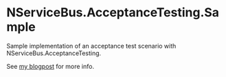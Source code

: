 NServiceBus.AcceptanceTesting.Sample
====================================

Sample implementation of an acceptance test scenario with NServiceBus.AcceptanceTesting.

See [my blogpost](http://roycornelissen.wordpress.com/2014/10/25/automating-end-to-end-nservicebus-tests-with-nservicebus-acceptancetesting/) for more info.
